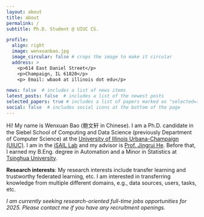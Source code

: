 ```yaml
---
layout: about
title: about
permalink: /
subtitle: Ph.D. Student @ UIUC CS. 

profile:
  align: right
  image: wenxuanbao.jpg
  image_circular: false # crops the image to make it circular
  address: >
    <p>614 East Daniel Street</p>
    <p>Champaign, IL 61820</p>
    <p> Email: wbao4 at illinois dot edu</p>

news: false  # includes a list of news items
latest_posts: false  # includes a list of the newest posts
selected_papers: true # includes a list of papers marked as "selected={true}"
social: false  # includes social icons at the bottom of the page
---
```


Hi! My name is Wenxuan Bao (鲍文轩 in Chinese). I am a Ph.D. candidate in the Siebel School of Computing and Data Science (previously Department of Computer Science) at the <a href='https://illinois.edu/'>University of Illinois Urbana-Champaign (UIUC)</a>. I am in the <a href='https://isail-laboratory.github.io/'>iSAIL Lab</a> and my advisor is <a href='https://www.hejingrui.org/'>Prof. Jingrui He</a>. Before that, I earned my B.Eng. degree in Automation and a Minor in Statistics at <a href='https://www.tsinghua.edu.cn/'>Tsinghua University</a>. 

**Research interests**: My research interests include transfer learning and trustworthy federated learning, etc. I am interested in transferring knowledge from multiple different domains, e.g., data sources, users, tasks, etc. 

*I am currently seeking research-oriented full-time jobs opportunities for 2025. Please contact me if you have any recruitment openings.*



